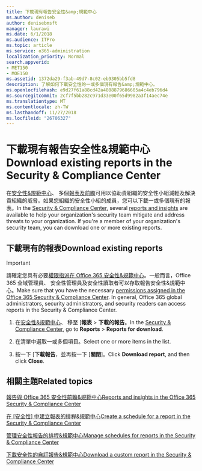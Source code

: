 ```yaml
---
title: 下載現有報告安全性&amp;規範中心
ms.author: deniseb
author: denisebmsft
manager: laurawi
ms.date: 6/1/2018
ms.audience: ITPro
ms.topic: article
ms.service: o365-administration
localization_priority: Normal
search.appverid:
- MET150
- MOE150
ms.assetid: 1372da29-f3ab-49d7-8c02-eb9305bb5fd8
description: 了解如何下載安全性的一或多個現有報告&amp;規範中心。
ms.openlocfilehash: e9d27f61a88cd42a4808879686605a4c4eb796d4
ms.sourcegitcommit: 2cf7f5bb282c971d33e00f65d9982a3f14aec74e
ms.translationtype: MT
ms.contentlocale: zh-TW
ms.lasthandoff: 11/27/2018
ms.locfileid: "26706327"
---
```

# <a name="download-existing-reports-in-the-security-amp-compliance-center"></a><span data-ttu-id="f4d46-103">下載現有報告安全性&amp;規範中心</span><span class="sxs-lookup"><span data-stu-id="f4d46-103">Download existing reports in the Security &amp; Compliance Center</span></span>

<span data-ttu-id="f4d46-p101">在[安全性&amp;規範中心](https://security.microsoft.com)、 多個[報表及前瞻](reports-and-insights-in-security-and-compliance.md)可用以協助貴組織的安全性小組減輕及解決貴組織的威脅。如果您組織的安全性小組的成員，您可以下載一或多個現有的報表。</span><span class="sxs-lookup"><span data-stu-id="f4d46-p101">In the [Security &amp; Compliance Center](https://security.microsoft.com), several [reports and insights](reports-and-insights-in-security-and-compliance.md) are available to help your organization's security team mitigate and address threats to your organization. If you're a member of your organization's security team, you can download one or more existing reports.</span></span> 
  
## <a name="download-existing-reports"></a><span data-ttu-id="f4d46-106">下載現有的報表</span><span class="sxs-lookup"><span data-stu-id="f4d46-106">Download existing reports</span></span>

> [!IMPORTANT]
> <span data-ttu-id="f4d46-p102">請確定您具有必要[權限指派在 Office 365 安全性&amp;規範中心](permissions-in-the-security-and-compliance-center.md)。一般而言，Office 365 全域管理員、 安全性管理員及安全性讀取者可以存取報告安全性&amp;規範中心。</span><span class="sxs-lookup"><span data-stu-id="f4d46-p102">Make sure that you have the necessary [permissions assigned in the Office 365 Security &amp; Compliance Center](permissions-in-the-security-and-compliance-center.md). In general, Office 365 global administrators, security administrators, and security readers can access reports in the Security &amp; Compliance Center.</span></span> 
  
1. <span data-ttu-id="f4d46-109">在[安全性&amp;規範中心](https://security.microsoft.com)、 移至 [**報表** \> **下載的報告**。</span><span class="sxs-lookup"><span data-stu-id="f4d46-109">In the [Security &amp; Compliance Center](https://security.microsoft.com), go to **Reports** \> **Reports for download**.</span></span>
    
2. <span data-ttu-id="f4d46-110">在清單中選取一或多個項目。</span><span class="sxs-lookup"><span data-stu-id="f4d46-110">Select one or more items in the list.</span></span>
    
3. <span data-ttu-id="f4d46-111">按一下 [**下載報告**，並再按一下 [**關閉**]。</span><span class="sxs-lookup"><span data-stu-id="f4d46-111">Click **Download report**, and then click **Close**.</span></span>
    
## <a name="related-topics"></a><span data-ttu-id="f4d46-112">相關主題</span><span class="sxs-lookup"><span data-stu-id="f4d46-112">Related topics</span></span>

[<span data-ttu-id="f4d46-113">報告與 Office 365 安全性前瞻&amp;規範中心</span><span class="sxs-lookup"><span data-stu-id="f4d46-113">Reports and insights in the Office 365 Security &amp; Compliance Center</span></span>](reports-and-insights-in-security-and-compliance.md)
  
<span data-ttu-id="f4d46-114">[在 [安全性] 中建立報表的排程&amp;規範中心](create-a-schedule-for-a-report.md)</span><span class="sxs-lookup"><span data-stu-id="f4d46-114">[Create a schedule for a report in the Security &amp; Compliance Center](create-a-schedule-for-a-report.md)</span></span>
  
[<span data-ttu-id="f4d46-115">管理安全性報告的排程&amp;規範中心</span><span class="sxs-lookup"><span data-stu-id="f4d46-115">Manage schedules for reports in the Security &amp; Compliance Center</span></span>](manage-schedules-for-multiple-reports.md)
  
[<span data-ttu-id="f4d46-116">下載安全性的自訂報告&amp;規範中心</span><span class="sxs-lookup"><span data-stu-id="f4d46-116">Download a custom report in the Security &amp; Compliance Center</span></span>](set-up-and-download-a-custom-report.md)
  

